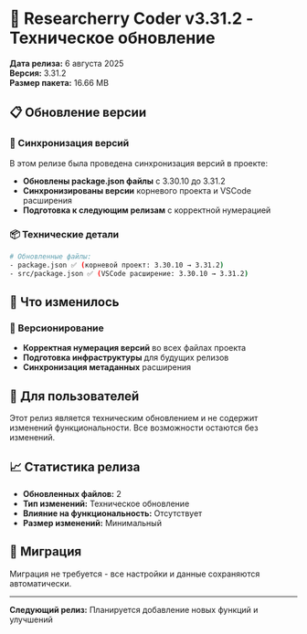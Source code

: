 # 🔧 Researcherry Coder v3.31.2 - Техническое обновление

**Дата релиза:** 6 августа 2025  
**Версия:** 3.31.2  
**Размер пакета:** 16.66 MB

## 📋 Обновление версии

### 🔄 Синхронизация версий

В этом релизе была проведена синхронизация версий в проекте:

- **Обновлены package.json файлы** с 3.30.10 до 3.31.2
- **Синхронизированы версии** корневого проекта и VSCode расширения
- **Подготовка к следующим релизам** с корректной нумерацией

### 📦 Технические детали

```bash
# Обновленные файлы:
- package.json ✅ (корневой проект: 3.30.10 → 3.31.2)
- src/package.json ✅ (VSCode расширение: 3.30.10 → 3.31.2)
```

## 🎯 Что изменилось

### 🔧 Версионирование

- **Корректная нумерация версий** во всех файлах проекта
- **Подготовка инфраструктуры** для будущих релизов
- **Синхронизация метаданных** расширения

## 🚀 Для пользователей

Этот релиз является техническим обновлением и не содержит изменений функциональности. Все возможности остаются без изменений.

## 📈 Статистика релиза

- **Обновленных файлов:** 2
- **Тип изменений:** Техническое обновление
- **Влияние на функциональность:** Отсутствует
- **Размер изменений:** Минимальный

## 🔄 Миграция

Миграция не требуется - все настройки и данные сохраняются автоматически.

---

**Следующий релиз:** Планируется добавление новых функций и улучшений
